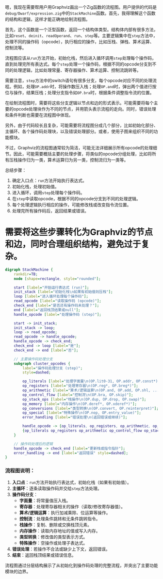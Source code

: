 嗯，我现在需要帮用户用Graphviz画出一个Zig函数的流程图。用户提供的代码是`debug/Dwarf/expression.zig`中的`StackMachine`函数。首先，我得理解这个函数的结构和逻辑，这样才能正确地绘制流程图。

首先，这个函数是一个泛型函数，返回一个结构体类型。结构体内部有很多方法，比如`reset`、`deinit`、`readOperand`、`run`、`step`等。主要逻辑集中在`step`方法中，处理不同的操作码（opcode），执行相应的操作，比如压栈、弹栈、算术运算、控制流等。

流程图应该从`run`方法开始，初始化栈，然后进入循环调用`step`处理每个操作码，直到处理完所有表达式。每个`step`处理一个操作码，根据不同的opcode分支到不同的处理逻辑，比如处理常量、寄存器操作、算术运算、控制流跳转等。

需要注意，`step`方法中的switch语句有很多分支，每个opcode对应不同的处理流程。例如，处理`OP.addr`时，将操作数压入栈；处理`OP.and`时，弹出两个值进行按位与操作，结果压栈；处理分支指令如`OP.bra`时，根据条件调整指令流的位置。

在绘制流程图时，需要将这些分支逻辑以节点和边的形式表示。可能需要将每个主要的opcode处理块作为不同的节点，并用箭头表示流程的走向。同时，错误处理和条件判断也需要在流程图中体现。

另外，由于代码较长且复杂，可能需要将流程图分成几个部分，比如初始化部分、主循环、各个操作码处理块，以及错误处理部分。或者，使用子图来组织不同的功能模块。

不过，Graphviz的流程图通常较为简洁，可能无法详细展示所有opcode的处理细节。因此，可能需要概括主要的处理步骤，将类似的opcode分组处理，比如将所有压栈操作归为一类，算术运算归为另一类，控制流归为一类等。

总结步骤：
1. 确定入口点：`run`方法开始执行表达式。
2. 初始化栈，处理初始值。
3. 进入循环，调用`step`处理每个操作码。
4. 在`step`中读取opcode，根据不同的opcode分支到不同的处理逻辑。
5. 每个处理逻辑执行相应的操作，可能修改栈或改变指令流位置。
6. 处理完所有操作码后，返回结果或错误。

需要将这些步骤转化为Graphviz的节点和边，同时合理组织结构，避免过于复杂。
================================================
```dot
digraph StackMachine {
    rankdir=TB;
    node [shape=rectangle, style="rounded"];

    start [label="开始运行表达式 (run)"];
    init_stack [label="初始化栈\n如果有初始值则压栈"];
    loop [label="进入循环处理每个操作码"];
    read_opcode [label="读取操作码 (opcode)"];
    check_end [label="是否还有操作码未处理？"];
    end [label="返回栈顶结果或null"];
    handle_opcode [label="处理操作码 (step)"];

    start -> init_stack;
    init_stack -> loop;
    loop -> read_opcode;
    read_opcode -> handle_opcode;
    handle_opcode -> check_end;
    check_end -> loop [label="是"];
    check_end -> end [label="否"];

    // 主要操作码处理分支
    subgraph cluster_opcodes {
        label="操作码处理分支 (step)";
        style=dashed;

        op_literals [label="处理字面量\n(OP.lit0-31, OP.addr, OP.const*)"];
        op_registers [label="处理寄存器\n(OP.reg*, OP.breg*)"];
        op_arithmetic [label="算术/逻辑运算\n(OP.and, OP.add, OP.shl, ...)"];
        op_control_flow [label="控制流\n(OP.bra, OP.skip)"];
        op_stack_ops [label="栈操作\n(OP.dup, OP.drop, OP.swap)"];
        op_memory [label="内存操作\n(OP.deref*, OP.xderef*)"];
        op_conversions [label="类型转换\n(OP.convert, OP.reinterpret)"];
        op_special [label="特殊操作\n(OP.nop, OP.entry_value)"];
        error_handling [label="错误处理\n(返回错误或继续)"];

        handle_opcode -> {op_literals, op_registers, op_arithmetic, op_control_flow, op_stack_ops, op_memory, op_conversions, op_special} [dir=none];
        {op_literals op_registers op_arithmetic op_control_flow op_stack_ops op_memory op_conversions op_special} -> error_handling [style=dotted];
    }

    // 操作码处理后的逻辑
    handle_opcode -> check_end [label="更新栈或指令指针"];
    error_handling -> end [label="返回错误" style=dashed];
}
```

### 流程图说明：
1. **入口点**：`run`方法开始执行表达式，初始化栈（如果有初始值）。
2. **主循环**：逐条读取操作码并交给`step`方法处理。
3. **操作码分支**：
   - **字面量**：将常量值压入栈。
   - **寄存器**：处理寄存器相关的操作（读取/修改寄存器值）。
   - **算术/逻辑运算**：执行加减乘除、位运算等操作。
   - **控制流**：处理条件跳转和无条件跳转指令。
   - **栈操作**：复制、删除或交换栈顶元素。
   - **内存操作**：读取内存地址的值或写入内存。
   - **类型转换**：修改值的类型表示方式。
   - **特殊操作**：空操作或处理子表达式。
4. **错误处理**：若操作不合法或缺少上下文，返回错误。
5. **结束**：返回栈顶结果或错误信息。

流程图通过分层结构展示了从初始化到操作码处理的完整流程，并突出了主要功能模块的边界。